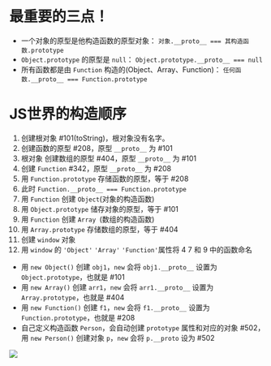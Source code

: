# 最重要的三点！
* 一个对象的原型是他构造函数的原型对象： `对象.__proto__ === 其构造函数.prototype`
* `Object.prototype` 的原型是 `null`：  `Object.prototype.__proto__ === null`
* 所有函数都是由 `Function` 构造的(Object、Array、Function)： `任何函数.__proto__ === Function.prototype`

# JS世界的构造顺序

1. 创建根对象 #101(toString)，根对象没有名字。
2. 创建函数的原型 #208，原型 `__proto__` 为 #101
3. 根对象 创建数组的原型 #404，原型 `__proto__` 为 #101
4. 创建 `Function` #342，原型 `__proto__` 为 #208
5. 用 `Function.prototype` 存储函数的原型，等于 #208
6. 此时 `Function.__proto__ === Function.prototype`
7. 用 `Function` 创建 `Object`(对象的构造函数)
8. 用 `Object.prototype` 储存对象的原型，等于 #101
9. 用 `Function` 创建 `Array `(数组的构造函数)
10. 用 `Array.prototype` 存储数组的原型，等于 #404
11. 创建 `window` 对象
12. 用 `window` 的 `'Object'` `'Array'` `'Function'`属性将 4 7 和 9 中的函数命名

* 用 `new Object()` 创建 `obj1`，`new` 会将 `obj1.__proto__` 设置为 `Object.prototype`，也就是 #101
* 用 `new Array()` 创建 `arr1`，`new` 会将 `arr1.__proto__` 设置为 `Array.prototype`，也就是 #404
* 用 `new Function()` 创建 `f1`，`new` 会将 `f1.__proto__` 设置为 `Function.prototype`，也就是 #208
* 自己定义构造函数 `Person`，会自动创建 `prototype` 属性和对应的对象 #502，用 `new Person()` 创建对象 `p`，`new` 会将 `p.__proto` 设为 #502 

![](https://cdn.jsdelivr.net/gh/Z-Marchess/ImgHosting/blog-img202203290159692.png)